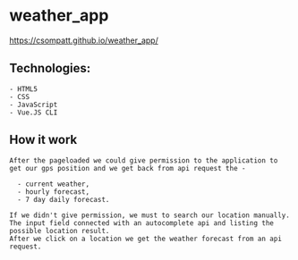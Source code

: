 # weather_app

https://csompatt.github.io/weather_app/

## Technologies:

```
- HTML5
- CSS
- JavaScript
- Vue.JS CLI
```

## How it work

```
After the pageloaded we could give permission to the application to get our gps position and we get back from api request the -

  - current weather,
  - hourly forecast,
  - 7 day daily forecast.
  
If we didn't give permission, we must to search our location manually. 
The input field connected with an autocomplete api and listing the possible location result.
After we click on a location we get the weather forecast from an api request.


```
